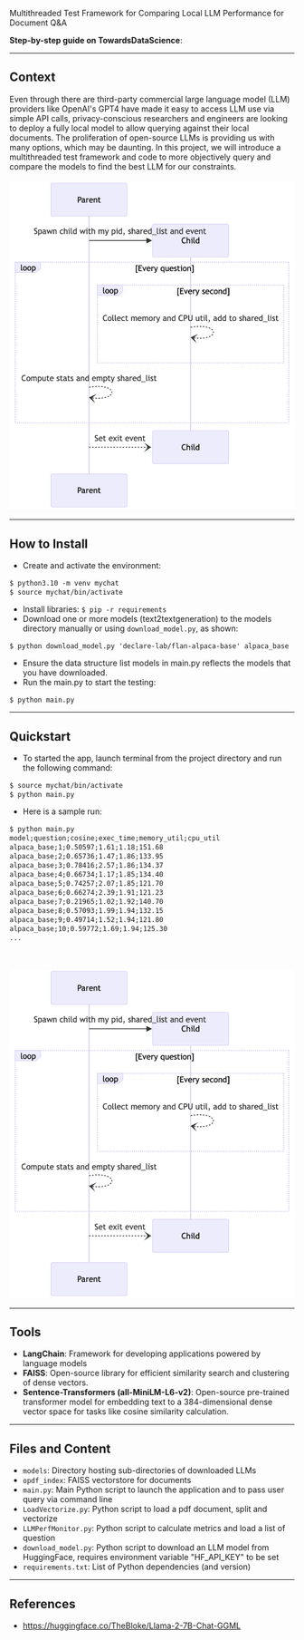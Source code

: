 Multithreaded Test Framework for Comparing Local LLM Performance for Document Q&A

**Step-by-step guide on TowardsDataScience**: 
___
## Context
Even through there are third-party commercial large language model (LLM) providers like OpenAI's GPT4 have made it easy to access LLM use via simple API calls, privacy-conscious researchers and engineers are looking to deploy a fully local model to allow querying against their local documents. The proliferation of open-source LLMs is providing us with many options, which may be daunting.
In this project, we will introduce  a multithreaded test framework and code to more objectively query and compare the models to find the best LLM for our constraints.
<br><br>
![Thread Diagram](/assets/thread_diagram.png)
___
## How to Install
- Create and activate the environment:
```
$ python3.10 -m venv mychat
$ source mychat/bin/activate
```
- Install libraries:
`$ pip -r requirements`
- Download one or more models (text2textgeneration) to the models directory manually or using `download_model.py`, as shown:
```
$ python download_model.py 'declare-lab/flan-alpaca-base' alpaca_base
```
- Ensure the data structure list models in main.py reflects the models that you have downloaded.
- Run the main.py to start the testing:
```
$ python main.py
```
___
## Quickstart
- To started the app, launch terminal from the project directory and run the following command:
```
$ source mychat/bin/activate
$ python main.py
```
- Here is a sample run:
```
$ python main.py
model;question;cosine;exec_time;memory_util;cpu_util
alpaca_base;1;0.50597;1.61;1.18;151.68
alpaca_base;2;0.65736;1.47;1.86;133.95
alpaca_base;3;0.78416;2.57;1.86;134.37
alpaca_base;4;0.66734;1.17;1.85;134.40
alpaca_base;5;0.74257;2.07;1.85;121.70
alpaca_base;6;0.66274;2.39;1.91;121.23
alpaca_base;7;0.21965;1.02;1.92;140.70
alpaca_base;8;0.57093;1.99;1.94;132.15
alpaca_base;9;0.49714;1.52;1.94;121.80
alpaca_base;10;0.59772;1.69;1.94;125.30
...
```
<br><br>
![Thread Diagram](assets/thread_diagram.png)
___
## Tools
- **LangChain**: Framework for developing applications powered by language models
- **FAISS**: Open-source library for efficient similarity search and clustering of dense vectors.
- **Sentence-Transformers (all-MiniLM-L6-v2)**: Open-source pre-trained transformer model for embedding text to a 384-dimensional dense vector space for tasks like cosine similarity calculation.

___
## Files and Content
- `models`: Directory hosting sub-directories of downloaded LLMs
- `opdf_index`: FAISS vectorstore for documents
- `main.py`: Main Python script to launch the application and to pass user query via command line
- `LoadVectorize.py`: Python script to load a pdf document, split and vectorize
- `LLMPerfMonitor.py`: Python script to calculate metrics and load a list of question
- `download_model.py`: Python script to download an LLM model from HuggingFace, requires environment variable "HF_API_KEY" to be set
- `requirements.txt`: List of Python dependencies (and version)
___

## References
- https://huggingface.co/TheBloke/Llama-2-7B-Chat-GGML
